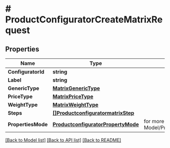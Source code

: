 # # ProductConfiguratorCreateMatrixRequest


## Properties 


Name | Type | Description | Notes
------------ | ------------- | ------------- | -------------
**ConfiguratorId**| **string** |   | [optional]
**Label**| **string** |   | [optional]
**GenericType**| [**MatrixGenericType**](MatrixGenericType.md) |   | [optional]
**PriceType**| [**MatrixPriceType**](MatrixPriceType.md) |   | [optional]
**WeightType**| [**MatrixWeightType**](MatrixWeightType.md) |   | [optional]
**Steps**| [**[]ProductconfiguratormatrixStep**](ProductconfiguratormatrixStep.md) |   | [optional]
**PropertiesMode**| [**ProductconfiguratorPropertyMode**](ProductconfiguratorPropertyMode.md) |  for more information please, see Model/ProductconfiguratorPropertyMode.php  | [optional] [default to PRODUCTCONFIGURATORPROPERTYMODE_UNKNOWN]


[[Back to Model list]](../../README.md#models) [[Back to API list]](../../README.md#endpoints) [[Back to README]](../../README.md)

